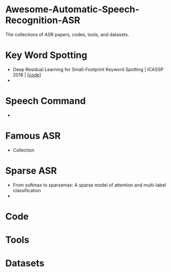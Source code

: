 # Awesome-Automatic-Speech-Recognition-ASR
The collections of ASR papers, codes, tools, and datasets.


# Key Word Spotting
- Deep Residual Learning for Small-Footprint Keyword Spotting | ICASSP 2018 | [[code](https://github.com/castorini/honk)]
- 


# Speech Command
- 



# Famous ASR
- Collection


# Sparse ASR
- From softmax to sparsemax: A sparse model of attention and multi-label classification
- 




# Code 

# Tools


# Datasets



